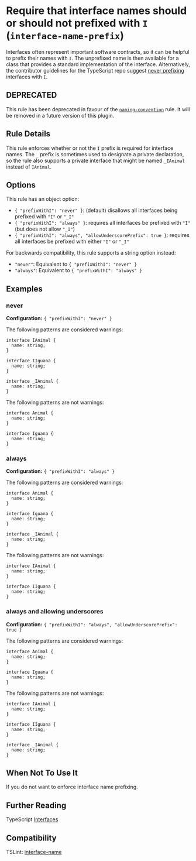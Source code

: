 Require that interface names should or should not prefixed with `I` (`interface-name-prefix`)
=============================================================================================

Interfaces often represent important software contracts, so it can be helpful to prefix their names with `I`. The unprefixed name is then available for a class that provides a standard implementation of the interface. Alternatively, the contributor guidelines for the TypeScript repo suggest [never prefixing](https://github.com/Microsoft/TypeScript/wiki/Coding-guidelines#names) interfaces with `I`.

DEPRECATED
----------

This rule has been deprecated in favour of the [`naming-convention`](./naming-convention.md) rule. It will be removed in a future version of this plugin.

Rule Details
------------

This rule enforces whether or not the `I` prefix is required for interface names. The `_` prefix is sometimes used to designate a private declaration, so the rule also supports a private interface that might be named `_IAnimal` instead of `IAnimal`.

Options
-------

This rule has an object option:

-   `{ "prefixWithI": "never" }`: (default) disallows all interfaces being prefixed with `"I"` or `"_I"`
-   `{ "prefixWithI": "always" }`: requires all interfaces be prefixed with `"I"` (but does not allow `"_I"`)
-   `{ "prefixWithI": "always", "allowUnderscorePrefix": true }`: requires all interfaces be prefixed with either `"I"` or `"_I"`

For backwards compatibility, this rule supports a string option instead:

-   `"never"`: Equivalent to `{ "prefixWithI": "never" }`
-   `"always"`: Equivalent to `{ "prefixWithI": "always" }`

Examples
--------

### never

**Configuration:** `{ "prefixWithI": "never" }`

The following patterns are considered warnings:

    interface IAnimal {
      name: string;
    }

    interface IIguana {
      name: string;
    }

    interface _IAnimal {
      name: string;
    }

The following patterns are not warnings:

    interface Animal {
      name: string;
    }

    interface Iguana {
      name: string;
    }

### always

**Configuration:** `{ "prefixWithI": "always" }`

The following patterns are considered warnings:

    interface Animal {
      name: string;
    }

    interface Iguana {
      name: string;
    }

    interface _IAnimal {
      name: string;
    }

The following patterns are not warnings:

    interface IAnimal {
      name: string;
    }

    interface IIguana {
      name: string;
    }

### always and allowing underscores

**Configuration:** `{ "prefixWithI": "always", "allowUnderscorePrefix": true }`

The following patterns are considered warnings:

    interface Animal {
      name: string;
    }

    interface Iguana {
      name: string;
    }

The following patterns are not warnings:

    interface IAnimal {
      name: string;
    }

    interface IIguana {
      name: string;
    }

    interface _IAnimal {
      name: string;
    }

When Not To Use It
------------------

If you do not want to enforce interface name prefixing.

Further Reading
---------------

TypeScript [Interfaces](https://www.typescriptlang.org/docs/handbook/interfaces.html)

Compatibility
-------------

TSLint: [interface-name](https://palantir.github.io/tslint/rules/interface-name/)
